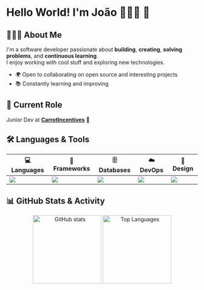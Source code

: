 # Hello World! I'm João 👨🏻‍💻 👋

## 🕵🏻‍♂️ About Me
I'm a software developer passionate about **building**, **creating**, **solving problems**, and **continuous learning**.  
I enjoy working with cool stuff and exploring new technologies.

- 🌍 Open to collaborating on open source and interesting projects  
- 📚 Constantly learning and improving  

## 💼 Current Role
Junior Dev at **[CarrotIncentives](https://github.com/carrotincentives)** 🚀  

## 🛠️ Languages & Tools

| 💻 Languages | 🧩 Frameworks | 🗄️ Databases | ☁️ DevOps | 🎨 Design |
|--------------|--------------|--------------|-----------|-----------|
| <img src="https://skillicons.dev/icons?i=java,ts,go,python,c,cpp,bash" /> | <img src="https://skillicons.dev/icons?i=nestjs,django,angular,vite" /> | <img src="https://skillicons.dev/icons?i=postgres,mysql,sqlite" /> | <img src="https://skillicons.dev/icons?i=kubernetes,docker,githubactions" /> | <img src="https://skillicons.dev/icons?i=ps,ai" /> |


## 📊 GitHub Stats & Activity
<p align="center">
	<img src="https://github-readme-stats.vercel.app/api?username=joaodibba&show_icons=true&theme=dark" alt="GitHub stats" height="180"/>
	<img src="https://github-readme-stats.vercel.app/api/top-langs/?username=joaodibba&layout=compact&theme=dark" alt="Top Languages" height="180"/>
</p>
